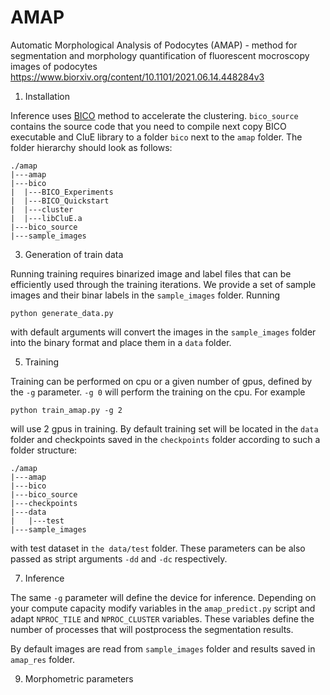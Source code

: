 # AMAP
Automatic Morphological Analysis of Podocytes (AMAP) - method for segmentation and morphology quantification of fluorescent mocroscopy images of podocytes https://www.biorxiv.org/content/10.1101/2021.06.14.448284v3

1. Installation

Inference uses [BICO](https://ls2-www.cs.tu-dortmund.de/grav/en/bico) method to accelerate the clustering. `bico_source` contains the source code that you need to compile next copy BICO executable and CluE library to a folder `bico` next to the `amap` folder. The folder hierarchy should look as follows:

```
./amap
|---amap
|---bico
|  |---BICO_Experiments
|  |---BICO_Quickstart
|  |---cluster
|  |---libCluE.a
|---bico_source
|---sample_images
```


3. Generation of train data

Running training requires binarized image and label files that can be efficiently used through the training iterations. We provide a set of sample images and their binar labels in the `sample_images` folder. Running
```
python generate_data.py
``` 
with default arguments will convert the images in the `sample_images` folder into the binary format and place them in a `data` folder.

5. Training

Training can be performed on cpu or a given number of gpus, defined by the `-g` parameter. `-g 0` will perform the training on the cpu. For example
```
python train_amap.py -g 2
```
will use 2 gpus in training.
By default training set will be located in the `data` folder and checkpoints saved in the `checkpoints` folder according to such a folder structure:
```
./amap
|---amap
|---bico
|---bico_source
|---checkpoints
|---data
|   |---test
|---sample_images
```
with test dataset in `the data/test` folder. These parameters can be also passed as stript arguments `-dd` and `-dc` respectively.

7. Inference

The same `-g` parameter will define the device for inference. Depending on your compute capacity modify variables in the `amap_predict.py` script and adapt `NPROC_TILE` and `NPROC_CLUSTER` variables. These variables define the number of processes that will postprocess the segmentation results.

By default images are read from `sample_images` folder and results saved in `amap_res` folder.


9. Morphometric parameters
